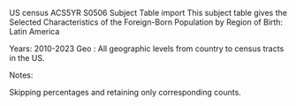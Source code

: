 US census ACS5YR S0506 Subject Table import
This subject table gives the Selected Characteristics of the Foreign-Born Population by Region of Birth: Latin America

Years: 2010-2023 Geo : All geographic levels from country to census tracts in the US.

Notes:

Skipping percentages and retaining only corresponding counts.

